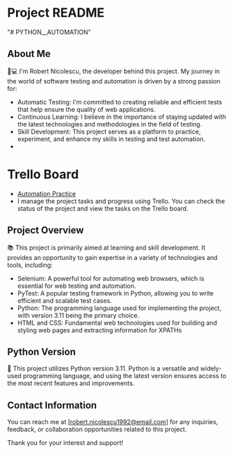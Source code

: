 # Project README
"# PYTHON__AUTOMATION" 

## About Me

👨💻 I'm Robert Nicolescu, the developer behind this project. My journey in the world of software testing and automation is driven by a strong passion for:

- Automatic Testing: I'm committed to creating reliable and efficient tests that help ensure the quality of web applications.
- Continuous Learning: I believe in the importance of staying updated with the latest technologies and methodologies in the field of testing.
- Skill Development: This project serves as a platform to practice, experiment, and enhance my skills in testing and test automation.
- 
# Trello Board

- [Automation Practice]([https://trello.com/your-trello-board-link](https://trello.com/b/XbM47LHF/automation-practice))
- I manage the project tasks and progress using Trello. You can check the status of the project and view the tasks on the Trello board.
## Project Overview

📚 This project is primarily aimed at learning and skill development. It provides an opportunity to gain expertise in a variety of technologies and tools, including:

- Selenium: A powerful tool for automating web browsers, which is essential for web testing and automation.
- PyTest: A popular testing framework in Python, allowing you to write efficient and scalable test cases.
- Python: The programming language used for implementing the project, with version 3.11 being the primary choice.
- HTML and CSS: Fundamental web technologies used for building and styling web pages and extracting information for XPATHs

## Python Version

🐍 This project utilizes Python version 3.11. Python is a versatile and widely-used programming language, and using the latest version ensures access to the most recent features and improvements.

## Contact Information

You can reach me at [robert.nicolescu1992@email.com] for any inquiries, feedback, or collaboration opportunities related to this project.

Thank you for your interest and support!


